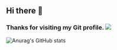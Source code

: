 ## Hi there 👋

### Thanks for visiting my Git profile. ![](https://komarev.com/ghpvc/?username=mohammad6vakili&color=blueviolet)


![Anurag's GitHub stats](https://github-readme-stats.vercel.app/api?username=mohammad6vakili&show_icons=true&theme=tokyonight)
